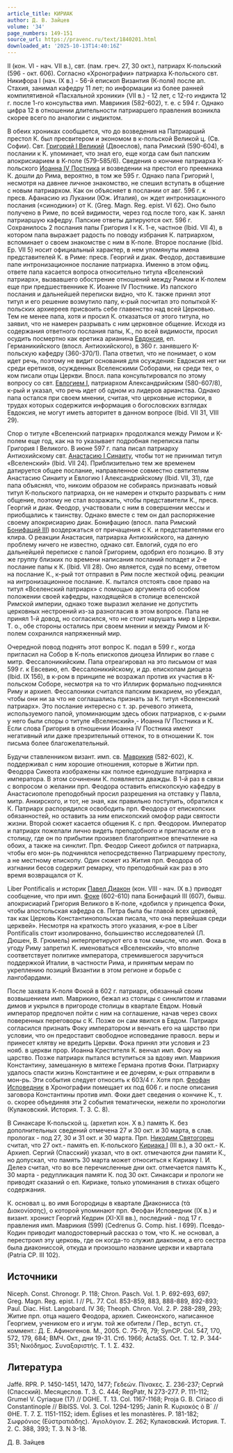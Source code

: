 ```yaml
---
article_title: КИРИАК
author: Д. В. Зайцев
volume: '34'
page_numbers: 149-151
source_url: https://pravenc.ru/text/1840201.html
downloaded_at: '2025-10-13T14:40:16Z'
---
```


II (кон. VI - нач. VII в.), свт. (пам. греч. 27, 30 окт.), патриарх К-польский (596 - окт. 606). Согласно «Хронографии» патриарха К-польского свт. Никифора I (нач. IX в.) - 56-й епископ Византия (К-поля) после ап. Стахия, занимал кафедру 11 лет; по информации из более ранней компилятивной «Пасхальной хроники» (VII в.) - 12 лет, с 12-го индикта 12 г. после 1-го консульства имп. Маврикия (582-602), т. е. с 594 г. Однако цифра 12 в отношении длительности патриаршего правления возникла скорее всего по аналогии с индиктом.

В обеих хрониках сообщается, что до возведения на Патриарший престол К. был пресвитером и экономом в к-польской Великой ц. (Св. Софии). Свт. [Григорий I Великий](<https://pravenc.ru/text/Григорий I Великий.html>) (Двоеслов), папа Римский (590-604), в послании к К. упоминает, что знал его, еще когда сам был папским апокрисиарием в К-поле (579-585/6). Сведения о кончине патриарха К-польского [Иоанна IV Постника](<https://pravenc.ru/text/Иоанна IV Постника.html>) и возведении на престол его преемника К. дошли до Рима, вероятно, в том же 595 г. Однако папа Григорий I, несмотря на давнее личное знакомство, не спешил вступать в общение с новым патриархом. Как он объясняет в послании от авг. 596 г. к пресв. Афанасию из Лукании (Юж. Италия), он ждет интронизационного послания («синодики») от К. (Greg. Magn. Reg. epist. VI 62). Оно было получено в Риме, по всей видимости, через год после того, как К. занял патриаршую кафедру. Папские ответы датируются окт. 596 г. Сохранилось 2 послания папы Григория I к К. 1-е, частное (Ibid. VII 4), в котором папа выражает радость по поводу избрания К. патриархом, вспоминает о своем знакомстве с ним в К-поле. Второе послание (Ibid. Ep. VII 5) носит официальный характер, в нем упомянуты имена представителей К. в Риме: пресв. Георгий и диак. Феодор, доставившие папе интронизационное послание патриарха. Именно в этом офиц. ответе папа касается вопроса относительно титула «Вселенский патриарх», вызвавшего обострение отношений между Римом и К-полем еще при предшественнике К. Иоанне IV Постнике. Из папского послания и дальнейшей переписки видно, что К. также принял этот титул и его решение возмутило папу, к-рый посчитал это попыткой К-польских архиереев присвоить себе главенство над всей Церковью. Тем не менее папа, хотя и просил К. отказаться от этого титула, но заявил, что не намерен разрывать с ним церковное общение. Исходя из содержания ответного послания папы, К., по всей видимости, просил осудить посмертно как еретика арианина [Евдоксия](https://pravenc.ru/text/Евдоксия.html), еп. Германикийского (впосл. Антиохийского), в 360 г. занявшего К-польскую кафедру (360-370/1). Папа ответил, что не понимает, о ком идет речь, поэтому не видит основания для осуждения: Евдоксия нет ни среди еретиков, осужденных Вселенскими Соборами, ни среди тех, о ком писали отцы Церкви. Впосл. папа консультировался по этому вопросу со свт. [Евлогием I](<https://pravenc.ru/text/Евлогием I.html>), патриархом Александрийским (580-607/8), к-рый и указал, что речь идет об одном из лидеров арианства. Однако папа остался при своем мнении, считая, что церковные историки, в трудах которых содержится информация о богословских взглядах Евдоксия, не могут иметь авторитет в данном вопросе (Ibid. VII 31, VIII 29).

Спор о титуле «Вселенский патриарх» продолжался между Римом и К-полем еще год, как на то указывает подробная переписка папы Григория I Великого. В июне 597 г. папа писал патриарху Антиохийскому свт. [Анастасию I Синаиту](<https://pravenc.ru/text/Анастасию I Синаиту.html>), чтобы тот не принимал титул «Вселенский» (Ibid. VII 24). Приблизительно тем же временем датируется общее послание, направленное совместно святителям Анастасию Синаиту и Евлогию I Александрийскому (Ibid. VII, 31), где папа объяснял, что, никоим образом не собираясь признавать новый титул К-польского патриарха, он не намерен и открыто разрывать с ним общение, поэтому не стал возражать, чтобы представители К., пресв. Георгий и диак. Феодор, участвовали с ним в совершении мессы и приобщались к таинству. Однако вместе с тем он дал распоряжение своему апокрисиарию диак. Бонифацию (впосл. папа Римский [Бонифаций III](<https://pravenc.ru/text/Бонифаций III.html>)) воздержаться от причащения с К. и представителями его клира. О реакции Анастасия, патриарха Антиохийского, на данную проблему ничего не известно, однако свт. Евлогий, судя по его дальнейшей переписке с папой Григорием, одобрил его позицию. В эту же группу близких по времени написания посланий попадет и 2-е послание папы к К. (Ibid. VII 28). Оно является, судя по всему, ответом на послание К., к-рый тот отправил в Рим после жесткой офиц. реакции на интронизационное послание. К. пытался отстоять свое право на титул «Вселенский патриарх» с помощью аргумента об особом положении своей кафедры, находящейся в столице вселенской Римской империи, однако тоже выразил желание не допустить церковных нестроений из-за разногласия в этом вопросе. Папа не принял 1-й довод, но согласился, что не стоит нарушать мир в Церкви. Т. о., обе стороны остались при своем мнении и между Римом и К-полем сохранился напряженный мир.

Очередной повод поднять этот вопрос К. подал в 599 г., когда пригласил на Собор в К-поль епископов диоцеза Иллирик во главе с митр. Фессалоникийским. Папа отреагировал на это письмом от мая 599 г. к Евсевию, еп. Фессалоникийскому, и др. епископам диоцеза (Ibid. IX 156), в к-ром в принципе не возражал против их участия в К-польском Соборе, несмотря на то что Иллирик формально подчинялся Риму и архиеп. Фессалоники считался папским викарием, но убеждал, чтобы они ни за что не соглашались признать за К. титул «Вселенский патриарх». Это послание интересно с т. зр. речевого этикета, используемого папой, упоминающим здесь обоих патриархов, с к-рыми у него были споры о титуле «Вселенский»,- Иоанна IV Постника и К. Если слова Григория в отношении Иоанна IV Постника имеют негативный или даже презрительный оттенок, то в отношении К. тон письма более благожелательный.

Будучи ставленником визант. имп. св. [Маврикия](https://pravenc.ru/text/Маврикия.html) (582-602), К. поддерживал с ним хорошие отношения, которые в Житии прп. Феодора Сикеота изображены как полное единодушие патриарха и императора. В этом сочинении К. появляется дважды. В 1-й раз в связи с вопросом о желании прп. Феодора оставить епископскую кафедру в Анастасиополе преподобный просил разрешения на отставку у Павла, митр. Анкирского, и тот, не зная, как правильно поступить, обратился к К. Патриарх распорядился освободить прп. Феодора от епископских обязанностей, но оставить за ним епископский омофор ради святости жизни. Второй сюжет касается общения К. с прп. Феодором. Император и патриарх пожелали лично видеть преподобного и пригласили его в столицу, где он по прибытии произвел благоприятное впечатление на обоих, а также на синклит. Прп. Феодор Сикеот добился от патриарха, чтобы его мон-рь подчинялся непосредственно Патриаршему престолу, а не местному епископу. Один сюжет из Жития прп. Феодора об изгнании бесов содержит ремарку, что преподобный как раз в это время возвращался от К.

Liber Pontificalis и историк [Павел Диакон](<https://pravenc.ru/text/Павел Диакон.html>) (кон. VIII - нач. IX в.) приводят сообщение, что при имп. [Фоке](https://pravenc.ru/text/Фоке.html) (602-610) папа Бонифаций III (607), бывш. апокрисиарий Григория Великого в К-поле, «добился у принцепса Фоки, чтобы апостольская кафедра св. Петра была бы главой всех церквей, так как Церковь Константинопольская писала, что она первейшая среди церквей». Несмотря на краткость этого указания, к-рое в Liber Pontificalis стоит изолированно, большинство исследователей (Л. Дюшен, В. Грюмель) интерпретируют его в том смысле, что имп. Фока в угоду Риму запретил К. именоваться «Вселенский», что вполне соответствует политике императора, стремившегося заручиться поддержкой Италии, в частности Рима, и принятым мерам по укреплению позиций Византии в этом регионе и борьбе с лангобардами.

После захвата К-поля Фокой в 602 г. патриарх, обязанный своим возвышением имп. Маврикию, бежал из столицы с синклитом и главами димов и укрылся в пригороде столицы в квартале Евдом. Новый император предпочел пойти с ним на соглашение, начав через своих поверенных переговоры с К. Позже он сам явился в Евдом. Патриарх согласился признать Фоку императором и венчать его на царство при условии, что он предоставит свободное исповедание правосл. веры и принесет клятву не вредить Церкви. Фока принял эти условия и 23 нояб. в церкви прор. Иоанна Крестителя К. венчал имп. Фоку на царство. Позже патриарх пытался вступиться за вдову имп. Маврикия Константину, замешанную в мятеже Германа против Фоки. Патриарху удалось спасти жизнь Константине и ее дочерям, к-рых отправили в мон-рь. Эти события следует относить к 603/4 г. Хотя прп. [Феофан Исповедник](<https://pravenc.ru/text/Феофан Исповедник.html>) в Хронографии помещает их под 606 г. и после описания заговора Константины против имп. Фоки дает сведения о кончине К., т. о. скорее объединяя эти 2 события тематически, нежели по хронологии (Кулаковский. История. Т. 3. С. 8).

В Синаксаре К-польской ц. (архетип кон. X в.) память К. без дополнительных сведений отмечена 27 и 30 окт. и 30 марта, в слав. прологах - под 27, 30 и 31 окт. и 30 марта. Прп. [Никодим Святогорец](<https://pravenc.ru/text/Никодим Святогорец.html>) считал, что 27 окт.- память еп. К-польского [Кириака I](<https://pravenc.ru/text/Кириака I.html>) (III в.), а 30 окт.- К. Архиеп. Сергий (Спасский) указал, что в окт. отмечаются дни памяти К., но допускал, что память 30 марта может относиться к Кириаку I. И. Делеэ считал, что во все перечисленные дни окт. отмечается память К., 30 марта - редупликация памяти К. под 30 окт. Синаксари и прологи не приводят сказаний о еп. Кириаке, только упоминания в стихах общего содержания.

К. основал ц. во имя Богородицы в квартале Диаконисса (τὰ Διακονίσσης), о которой упоминают прп. Феофан Исповедник (IX в.) и визант. хронист Георгий Кедрин (XI-XII вв.), последний - под 17 г. правления имп. Маврикия (599) (Cedrenus G. Comp. hist. I 699). Псевдо-Кодин приводит малодостоверный рассказ о том, что К. не основал, а перестроил эту церковь, где он когда-то служил диаконом, а его сестра была диакониссой, откуда и произошло название церкви и квартала (Patria CP. III 102).

## Источники

Niceph. Const. Chronogr. P. 118; Chron. Pasch. Vol. 1. P. 692-693, 697; Greg. Magn. Reg. epist. I // PL. 77. Col. 853-859, 883, 888-889, 892-893; Paul. Diac. Hist. Langobard. IV 36; Theoph. Chron. Vol. 2. P. 288-289, 293; Житие прп. отца нашего Феодора, архиеп. Сикеонского, написанное Георгием, учеником его и игум. той же обители / Пер., вступ. ст., коммент.: Д. Е. Афиногенов. М., 2005. С. 75-76, 79; SynCP. Col. 547, 170, 572, 179, 684; ВМЧ. Окт., дни 19-31. Стб. 1966; ActaSS. Oct. T. 12. P. 344-351; Νικόδημος. Συναξαριστής. Τ. 1. Σ. 432.

## Литература

Jaffé. RPR. P. 1450-1451, 1470, 1477; Γεδεών. Πίνακες. Σ. 236-237; Сергий (Спасский). Месяцеслов. Т. 3. С. 444; RegPatr, N 273-277. P. 111-112; Grumel V. Cyriaque (17) // DGHE. T. 13. Col. 1167-1168; Proja G. B. Ciriaco di Constantinople // BiblSS. Vol. 3. Col. 1294-1295; Janin R. Κυριακός ὁ Β´ // ΘΗΕ. Τ. 7. Σ. 1151-1152; idem. Églises et les monastères. P. 181-182; Σωφρόνιος (Εὐστρατιάδης). ῾Αγιολόγιον. Σ. 262; Кулаковский. История. Т. 2. С. 388, 393; Т. 3. N 3-18.

Д. В. Зайцев

